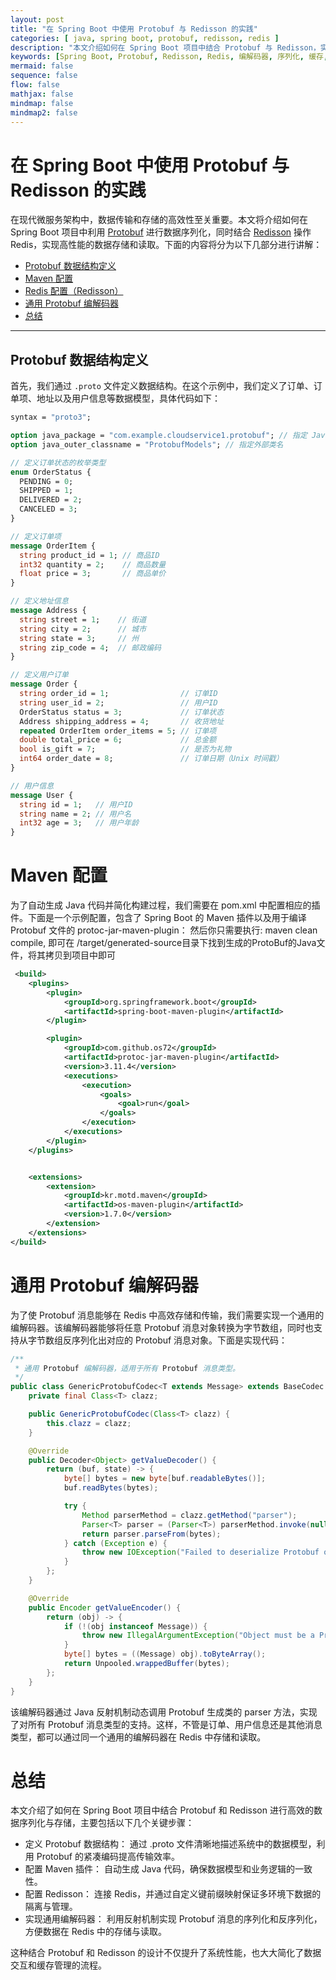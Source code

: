 ```yaml
---
layout: post  
title: "在 Spring Boot 中使用 Protobuf 与 Redisson 的实践"  
categories: [ java, spring boot, protobuf, redisson, redis ]  
description: "本文介绍如何在 Spring Boot 项目中结合 Protobuf 与 Redisson，实现高效数据序列化和 Redis 缓存的实践探索，包括数据模型定义、Maven 配置、Redis 配置以及通用编解码器的实现。"  
keywords: [Spring Boot, Protobuf, Redisson, Redis, 编解码器, 序列化, 缓存, Java]  
mermaid: false  
sequence: false  
flow: false  
mathjax: false  
mindmap: false  
mindmap2: false  
---
```




# 在 Spring Boot 中使用 Protobuf 与 Redisson 的实践

在现代微服务架构中，数据传输和存储的高效性至关重要。本文将介绍如何在 Spring Boot 项目中利用 [Protobuf](https://developers.google.com/protocol-buffers) 进行数据序列化，同时结合 [Redisson](https://github.com/redisson/redisson) 操作 Redis，实现高性能的数据存储和读取。下面的内容将分为以下几部分进行讲解：

- [Protobuf 数据结构定义](#protobuf-数据结构定义)
- [Maven 配置](#maven-配置)
- [Redis 配置（Redisson）](#redis-配置redisson)
- [通用 Protobuf 编解码器](#通用-protobuf-编解码器)
- [总结](#总结)

---

## Protobuf 数据结构定义

首先，我们通过 `.proto` 文件定义数据结构。在这个示例中，我们定义了订单、订单项、地址以及用户信息等数据模型，具体代码如下：

```proto
syntax = "proto3";

option java_package = "com.example.cloudservice1.protobuf"; // 指定 Java 包路径
option java_outer_classname = "ProtobufModels"; // 指定外部类名

// 定义订单状态的枚举类型
enum OrderStatus {
  PENDING = 0;
  SHIPPED = 1;
  DELIVERED = 2;
  CANCELED = 3;
}

// 定义订单项
message OrderItem {
  string product_id = 1; // 商品ID
  int32 quantity = 2;    // 商品数量
  float price = 3;       // 商品单价
}

// 定义地址信息
message Address {
  string street = 1;    // 街道
  string city = 2;      // 城市
  string state = 3;     // 州
  string zip_code = 4;  // 邮政编码
}

// 定义用户订单
message Order {
  string order_id = 1;                // 订单ID
  string user_id = 2;                 // 用户ID
  OrderStatus status = 3;             // 订单状态
  Address shipping_address = 4;       // 收货地址
  repeated OrderItem order_items = 5; // 订单项
  double total_price = 6;             // 总金额
  bool is_gift = 7;                   // 是否为礼物
  int64 order_date = 8;               // 订单日期（Unix 时间戳）
}

// 用户信息
message User {
  string id = 1;   // 用户ID
  string name = 2; // 用户名
  int32 age = 3;   // 用户年龄
}
```



# Maven 配置
为了自动生成 Java 代码并简化构建过程，我们需要在 pom.xml 中配置相应的插件。下面是一个示例配置，包含了 Spring Boot 的 Maven 插件以及用于编译 Protobuf 文件的 protoc-jar-maven-plugin：
然后你只需要执行: maven clean compile, 即可在 /target/generated-source目录下找到生成的ProtoBuf的Java文件，将其拷贝到项目中即可

```xml
 <build>
    <plugins>
        <plugin>
            <groupId>org.springframework.boot</groupId>
            <artifactId>spring-boot-maven-plugin</artifactId>
        </plugin>

        <plugin>
            <groupId>com.github.os72</groupId>
            <artifactId>protoc-jar-maven-plugin</artifactId>
            <version>3.11.4</version>
            <executions>
                <execution>
                    <goals>
                        <goal>run</goal>
                    </goals>
                </execution>
            </executions>
        </plugin>
    </plugins>


    <extensions>
        <extension>
            <groupId>kr.motd.maven</groupId>
            <artifactId>os-maven-plugin</artifactId>
            <version>1.7.0</version>
        </extension>
    </extensions>
</build>

```



# 通用 Protobuf 编解码器
为了使 Protobuf 消息能够在 Redis 中高效存储和传输，我们需要实现一个通用的编解码器。该编解码器能够将任意 Protobuf 消息对象转换为字节数组，同时也支持从字节数组反序列化出对应的 Protobuf 消息对象。下面是实现代码：


```java
/**
 * 通用 Protobuf 编解码器，适用于所有 Protobuf 消息类型。
 */
public class GenericProtobufCodec<T extends Message> extends BaseCodec {
    private final Class<T> clazz;

    public GenericProtobufCodec(Class<T> clazz) {
        this.clazz = clazz;
    }

    @Override
    public Decoder<Object> getValueDecoder() {
        return (buf, state) -> {
            byte[] bytes = new byte[buf.readableBytes()];
            buf.readBytes(bytes);

            try {
                Method parserMethod = clazz.getMethod("parser");
                Parser<T> parser = (Parser<T>) parserMethod.invoke(null);
                return parser.parseFrom(bytes);
            } catch (Exception e) {
                throw new IOException("Failed to deserialize Protobuf object", e);
            }
        };
    }

    @Override
    public Encoder getValueEncoder() {
        return (obj) -> {
            if (!(obj instanceof Message)) {
                throw new IllegalArgumentException("Object must be a Protobuf Message");
            }
            byte[] bytes = ((Message) obj).toByteArray();
            return Unpooled.wrappedBuffer(bytes);
        };
    }
}

```
该编解码器通过 Java 反射机制动态调用 Protobuf 生成类的 parser 方法，实现了对所有 Protobuf 消息类型的支持。这样，不管是订单、用户信息还是其他消息类型，都可以通过同一个通用的编解码器在 Redis 中存储和读取。

# 总结
本文介绍了如何在 Spring Boot 项目中结合 Protobuf 和 Redisson 进行高效的数据序列化与存储，主要包括以下几个关键步骤：
- 定义 Protobuf 数据结构： 通过 .proto 文件清晰地描述系统中的数据模型，利用 Protobuf 的紧凑编码提高传输效率。
- 配置 Maven 插件： 自动生成 Java 代码，确保数据模型和业务逻辑的一致性。
- 配置 Redisson： 连接 Redis，并通过自定义键前缀映射保证多环境下数据的隔离与管理。
- 实现通用编解码器： 利用反射机制实现 Protobuf 消息的序列化和反序列化，方便数据在 Redis 中的存储与读取。

这种结合 Protobuf 和 Redisson 的设计不仅提升了系统性能，也大大简化了数据交互和缓存管理的流程。
